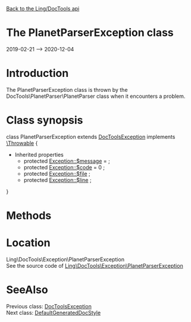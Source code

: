 [Back to the Ling/DocTools api](https://github.com/lingtalfi/DocTools/blob/master/doc/api/Ling/DocTools.md)



The PlanetParserException class
================
2019-02-21 --> 2020-12-04






Introduction
============

The PlanetParserException class is thrown by the
DocTools\PlanetParser\PlanetParser class when it encounters a problem.



Class synopsis
==============


class <span class="pl-k">PlanetParserException</span> extends [DocToolsException](https://github.com/lingtalfi/DocTools/blob/master/doc/api/Ling/DocTools/Exception/DocToolsException.md) implements [\Throwable](http://php.net/manual/en/class.throwable.php) {

- Inherited properties
    - protected  [Exception::$message](#property-message) =  ;
    - protected  [Exception::$code](#property-code) = 0 ;
    - protected  [Exception::$file](#property-file) ;
    - protected  [Exception::$line](#property-line) ;

}






Methods
==============






Location
=============
Ling\DocTools\Exception\PlanetParserException<br>
See the source code of [Ling\DocTools\Exception\PlanetParserException](https://github.com/lingtalfi/DocTools/blob/master/Exception/PlanetParserException.php)



SeeAlso
==============
Previous class: [DocToolsException](https://github.com/lingtalfi/DocTools/blob/master/doc/api/Ling/DocTools/Exception/DocToolsException.md)<br>Next class: [DefaultGeneratedDocStyle](https://github.com/lingtalfi/DocTools/blob/master/doc/api/Ling/DocTools/GeneratedDocStyle/DefaultGeneratedDocStyle.md)<br>
